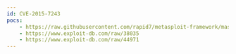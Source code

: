 ```yaml
---
id: CVE-2015-7243
pocs:
    - https://raw.githubusercontent.com/rapid7/metasploit-framework/master/modules/exploits/windows/fileformat/boxoft_wav_to_mp3.rb
    - https://www.exploit-db.com/raw/38035
    - https://www.exploit-db.com/raw/44971
---
```


